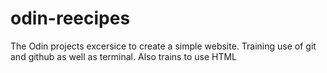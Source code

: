 # odin-reecipes
The Odin projects excersice to create a simple website.
Training use of git and github as well as terminal.
Also trains to use HTML 
